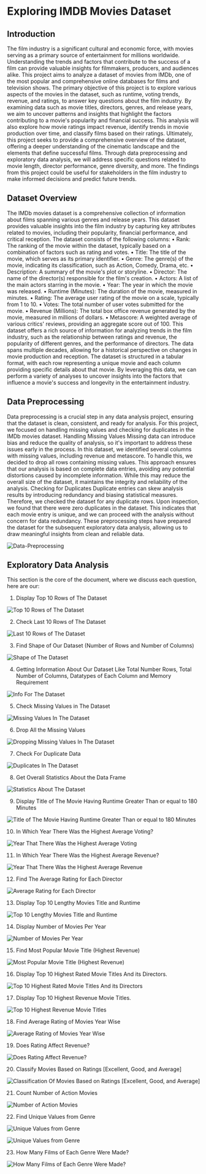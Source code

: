 # Exploring IMDB Movies Dataset



## Introduction



The film industry is a significant cultural and economic force, with movies serving as a primary source of entertainment for millions worldwide. Understanding the trends and factors that contribute to the success of a film can provide valuable insights for filmmakers, producers, and audiences alike. This project aims to analyze a dataset of movies from IMDb, one of the most popular and comprehensive online databases for films and television shows.
The primary objective of this project is to explore various aspects of the movies in the dataset, such as runtime, voting trends, revenue, and ratings, to answer key questions about the film industry. By examining data such as movie titles, directors, genres, and release years, we aim to uncover patterns and insights that highlight the factors contributing to a movie's popularity and financial success.
This analysis will also explore how movie ratings impact revenue, identify trends in movie production over time, and classify films based on their ratings. Ultimately, this project seeks to provide a comprehensive overview of the dataset, offering a deeper understanding of the cinematic landscape and the elements that define successful films.
Through data preprocessing and exploratory data analysis, we will address specific questions related to movie length, director performance, genre diversity, and more. The findings from this project could be useful for stakeholders in the film industry to make informed decisions and predict future trends.




## Dataset Overview



The IMDb movies dataset is a comprehensive collection of information about films spanning various genres and release years. This dataset provides valuable insights into the film industry by capturing key attributes related to movies, including their popularity, financial performance, and critical reception. The dataset consists of the following columns:
•	Rank: The ranking of the movie within the dataset, typically based on a combination of factors such as rating and votes.
•	Title: The title of the movie, which serves as its primary identifier.
•	Genre: The genre(s) of the movie, indicating its classification, such as Action, Comedy, Drama, etc.
•	Description: A summary of the movie's plot or storyline.
•	Director: The name of the director(s) responsible for the film's creation.
•	Actors: A list of the main actors starring in the movie.
•	Year: The year in which the movie was released.
•	Runtime (Minutes): The duration of the movie, measured in minutes.
•	Rating: The average user rating of the movie on a scale, typically from 1 to 10.
•	Votes: The total number of user votes submitted for the movie.
•	Revenue (Millions): The total box office revenue generated by the movie, measured in millions of dollars.
•	Metascore: A weighted average of various critics' reviews, providing an aggregate score out of 100.
This dataset offers a rich source of information for analyzing trends in the film industry, such as the relationship between ratings and revenue, the popularity of different genres, and the performance of directors. The data spans multiple decades, allowing for a historical perspective on changes in movie production and reception.
The dataset is structured in a tabular format, with each row representing a unique movie and each column providing specific details about that movie. By leveraging this data, we can perform a variety of analyses to uncover insights into the factors that influence a movie's success and longevity in the entertainment industry.




## Data Preprocessing



Data preprocessing is a crucial step in any data analysis project, ensuring that the dataset is clean, consistent, and ready for analysis. For this project, we focused on handling missing values and checking for duplicates in the IMDb movies dataset.
Handling Missing Values
Missing data can introduce bias and reduce the quality of analysis, so it's important to address these issues early in the process. In this dataset, we identified several columns with missing values, including revenue and metascore.
To handle this, we decided to drop all rows containing missing values. This approach ensures that our analysis is based on complete data entries, avoiding any potential distortions caused by incomplete information. While this may reduce the overall size of the dataset, it maintains the integrity and reliability of the analysis.
Checking for Duplicates
Duplicate entries can skew analysis results by introducing redundancy and biasing statistical measures. Therefore, we checked the dataset for any duplicate rows.
Upon inspection, we found that there were zero duplicates in the dataset. This indicates that each movie entry is unique, and we can proceed with the analysis without concern for data redundancy.
These preprocessing steps have prepared the dataset for the subsequent exploratory data analysis, allowing us to draw meaningful insights from clean and reliable data.



![Data-Preprocessing](assets/images/data_preprocessing.png)




## Exploratory Data Analysis



This section is the core of the document, where we discuss each question, here are our:


1. Display Top 10 Rows of The Dataset



![Top 10 Rows of The Dataset](assets/images/1.png)



2. Check Last 10 Rows of The Dataset 


![Last 10 Rows of The Dataset](assets/images/2.png)



3. Find Shape of Our Dataset (Number of Rows and Number of Columns) 



![Shape of The Dataset](assets/images/3.png)



4. Getting Information About Our Dataset Like Total Number Rows, Total Number of Columns, Datatypes of Each Column and Memory Requirement 



![Info For The Dataset](assets/images/4.png)



5. Check Missing Values in The Dataset 


![Missing Values In The Dataset](assets/images/5.png)



6. Drop All the Missing Values 



![Dropping Missing Values In The Dataset](assets/images/6.png)



7. Check For Duplicate Data 



![Duplicates In The Dataset](assets/images/7.png)



8. Get Overall Statistics About the Data Frame 



![Statistics About The Dataset](assets/images/8.png)



9. Display Title of The Movie Having Runtime Greater Than or equal to 180 Minutes 



![Title of The Movie Having Runtime Greater Than or equal to 180 Minutes](assets/images/9.png)



10. In Which Year There Was the Highest Average Voting? 



![Year That There Was the Highest Average Voting](assets/images/10.png)



11. In Which Year There Was the Highest Average Revenue? 



![Year That There Was the Highest Average Revenue](assets/images/11.png)



12. Find The Average Rating for Each Director 



![Average Rating for Each Director](assets/images/12.png)



13. Display Top 10 Lengthy Movies Title and Runtime 



![Top 10 Lengthy Movies Title and Runtime ](assets/images/13.png)



14. Display Number of Movies Per Year 



![Number of Movies Per Year ](assets/images/14.png)



15. Find Most Popular Movie Title (Highest Revenue) 



![Most Popular Movie Title (Highest Revenue)](assets/images/15.png)



16. Display Top 10 Highest Rated Movie Titles And its Directors.



![Top 10 Highest Rated Movie Titles And its Directors](assets/images/16.png)



17. Display Top 10 Highest Revenue Movie Titles.



![Top 10 Highest Revenue Movie Titles](assets/images/17.png)



18. Find Average Rating of Movies Year Wise 



![Average Rating of Movies Year Wise](assets/images/18.png)



19. Does Rating Affect Revenue? 



![Does Rating Affect Revenue?](assets/images/19.png)



20. Classify Movies Based on Ratings [Excellent, Good, and Average] 



![Classification Of Movies Based on Ratings [Excellent, Good, and Average]](assets/images/20.png)



21. Count Number of Action Movies 



![Number of Action Movies](assets/images/21.png)



22. Find Unique Values from Genre 



![Unique Values from Genre](assets/images/22-1.png)



![Unique Values from Genre](assets/images/22-2.png)



23. How Many Films of Each Genre Were Made?



![How Many Films of Each Genre Were Made?](assets/images/23.png)



